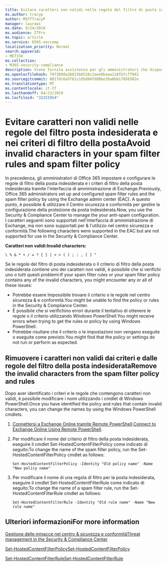 ```yaml
---
title: Evitare caratteri non validi nelle regole del filtro di posta indesiderata e nel criterio filtro posta indesiderata
ms.author: tracyp
author: MSFTTracyP
manager: laurawi
ms.date: 9/24/2018
ms.audience: ITPro
ms.topic: article
ms.service: O365-seccomp
localization_priority: Normal
search.appverid:
- MET150
ms.collection:
- M365-security-compliance
description: Viene fornita assistenza per gli amministratori che dispongono di caratteri non validi nella configurazione di protezione da posta indesiderata e vengono eseguiti in &amp; problemi quando si tenta di utilizzare il Centro sicurezza e conformità.
ms.openlocfilehash: 797389da26823b6528c2aee0baaa118fbfcf7942
ms.sourcegitcommit: 0017dc6a5f81c165d9dfd88be39a6bb17856582e
ms.translationtype: MT
ms.contentlocale: it-IT
ms.lasthandoff: 04/23/2019
ms.locfileid: "32253954"
---
```

# <a name="avoid-invalid-characters-in-your-spam-filter-rules-and-spam-filter-policy"></a><span data-ttu-id="50daa-103">Evitare caratteri non validi nelle regole del filtro posta indesiderata e nei criteri di filtro della posta</span><span class="sxs-lookup"><span data-stu-id="50daa-103">Avoid invalid characters in your spam filter rules and spam filter policy</span></span> 

<span data-ttu-id="50daa-104">In precedenza, gli amministratori di Office 365 impostare e configurare le regole di filtro della posta indesiderata e i criteri di filtro della posta indesiderata tramite l'interfaccia di amministrazione di Exchange.</span><span class="sxs-lookup"><span data-stu-id="50daa-104">Previously, Office 365 administrators set up and configured spam filter rules and the spam filter policy by using the Exchange admin center (EAC).</span></span> <span data-ttu-id="50daa-105">A questo punto, è possibile &amp; utilizzare il Centro sicurezza e conformità per gestire la configurazione della protezione da posta indesiderata.</span><span class="sxs-lookup"><span data-stu-id="50daa-105">Now, you use the Security &amp; Compliance Center to manage the your anti-spam configuration.</span></span> <span data-ttu-id="50daa-106">I caratteri seguenti sono supportati nell'interfaccia di amministrazione di Exchange, ma non sono supportati per &amp; l'utilizzo nel centro sicurezza e conformità.</span><span class="sxs-lookup"><span data-stu-id="50daa-106">The following characters were supported in the EAC but are not supported for use in the Security &amp; Compliance Center.</span></span>  

<span data-ttu-id="50daa-107">**Caratteri non validi:**</span><span class="sxs-lookup"><span data-stu-id="50daa-107">**Invalid characters:**</span></span>
  
```\ % & * + / = ? { } | < > ( ) ; : , [ ] "```

<span data-ttu-id="50daa-108">Se le regole del filtro di posta indesiderata o il criterio di filtro della posta indesiderata contiene uno dei caratteri non validi, è possibile che si verifichi uno o tutti questi problemi:</span><span class="sxs-lookup"><span data-stu-id="50daa-108">If your spam filter rules or your spam filter policy contains any of the invalid characters, you might encounter any or all of these issues:</span></span>
- <span data-ttu-id="50daa-109">Potrebbe essere Impossibile trovare il criterio o le regole nel centro sicurezza &amp; e conformità.</span><span class="sxs-lookup"><span data-stu-id="50daa-109">You might be unable to find the policy or rules in the Security &amp; Compliance Center.</span></span>
- <span data-ttu-id="50daa-110">È possibile che si verifichino errori durante il tentativo di ottenere le regole o il criterio utilizzando Windows PowerShell.</span><span class="sxs-lookup"><span data-stu-id="50daa-110">You might receive errors when trying to get the rules or policy by using Windows PowerShell.</span></span>
- <span data-ttu-id="50daa-111">Potrebbe risultare che il criterio o le impostazioni non vengano eseguite o eseguite come previsto.</span><span class="sxs-lookup"><span data-stu-id="50daa-111">You might find that the policy or settings do not run or perform as expected.</span></span>

## <a name="remove-the-invalid-characters-from-the-spam-filter-policy-and-rules"></a><span data-ttu-id="50daa-112">Rimuovere i caratteri non validi dai criteri e dalle regole del filtro della posta indesiderata</span><span class="sxs-lookup"><span data-stu-id="50daa-112">Remove the invalid characters from the spam filter policy and rules</span></span>

<span data-ttu-id="50daa-113">Dopo aver identificato i criteri e le regole che contengono caratteri non validi, è possibile modificare i nomi utilizzando i cmdlet di Windows PowerShell.</span><span class="sxs-lookup"><span data-stu-id="50daa-113">Once you have identified the policy and rules that contain invalid characters, you can change the names by using the Windows PowerShell cmdlets.</span></span> 

1. <span data-ttu-id="50daa-114">[Connettersi a Exchange Online tramite Remote PowerShell](https://docs.microsoft.com/powershell/exchange/exchange-online/connect-to-exchange-online-powershell/connect-to-exchange-online-powershell?view=exchange-ps).</span><span class="sxs-lookup"><span data-stu-id="50daa-114">[Connect to Exchange Online Using Remote PowerShell](https://docs.microsoft.com/powershell/exchange/exchange-online/connect-to-exchange-online-powershell/connect-to-exchange-online-powershell?view=exchange-ps).</span></span>
    
2. <span data-ttu-id="50daa-115">Per modificare il nome del criterio di filtro della posta indesiderata, eseguire il cmdlet Set-HostedContentFilterPolicy come indicato di seguito:</span><span class="sxs-lookup"><span data-stu-id="50daa-115">To change the name of the spam filter policy, run the Set-HostedContentFilterPolicy cmdlet as follows:</span></span>
    
    ```
    Set-HostedContentFilterPolicy -Identity "Old policy name" -Name "New policy name"
    ```  

3. <span data-ttu-id="50daa-116">Per modificare il nome di una regola di filtro per la posta indesiderata, eseguire il cmdlet Set-HostedContentFilterRule come indicato di seguito:</span><span class="sxs-lookup"><span data-stu-id="50daa-116">To change the name of a spam filter rule, run the Set-HostedContentFilterRule cmdlet as follows:</span></span>
    
    ```
    Set-HostedContentFilterRule -Identity "Old rule name" -Name "New rule name"
    ```  

  
 ## <a name="for-more-information"></a><span data-ttu-id="50daa-117">Ulteriori informazioni</span><span class="sxs-lookup"><span data-stu-id="50daa-117">For more information</span></span>

[<span data-ttu-id="50daa-118">Gestione delle minacce nel centro &amp; sicurezza e conformità</span><span class="sxs-lookup"><span data-stu-id="50daa-118">Threat management in the Security &amp; Compliance Center</span></span>](threat-management.md)
  
[<span data-ttu-id="50daa-119">Set-HostedContentFilterPolicy</span><span class="sxs-lookup"><span data-stu-id="50daa-119">Set-HostedContentFilterPolicy</span></span>](https://docs.microsoft.com/powershell/module/exchange/antispam-antimalware/set-hostedcontentfilterpolicy?view=exchange-ps)

[<span data-ttu-id="50daa-120">Set-HostedContentFilterRule</span><span class="sxs-lookup"><span data-stu-id="50daa-120">Set-HostedContentFilterRule</span></span>](https://docs.microsoft.com/powershell/module/exchange/antispam-antimalware/set-hostedcontentfilterrule?view=exchange-ps)
